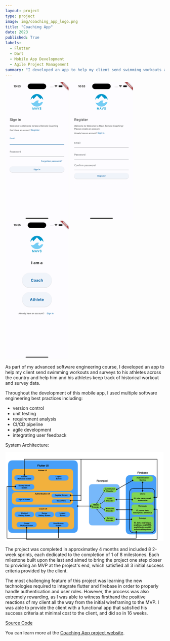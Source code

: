 ```yaml
---
layout: project
type: project
image: img/coaching_app_logo.png
title: "Coaching App"
date: 2023
published: True
labels:
  - Flutter
  - Dart
  - Mobile App Development
  - Agile Project Management
summary: "I developed an app to help my client send swimming workouts and surveys to his athletes across the country, and help him and his athletes keep track of historical workout and survey data."
---
```


<div class="text-center p-4">
  <img width="200px" src="../img/sign_in.png" class="img-thumbnail" >
  <img width="200px" src="../img/sign_up.png" class="img-thumbnail" >
  <img width="200px" src="../img/choose_role.png" class="img-thumbnail" >
</div>

As part of my advanced software engineering course, I developed an app to help my client send swimming workouts and surveys to his athletes across the country and help him and his athletes keep track of historical workout and survey data.

Throughout the development of this mobile app, I used multiple software engineering best practices including:
 - version control
 - unit testing
 - requirement analysis
 - CI/CD pipeline
 - agile development
 - integrating user feedback


System Architecture:

<div class="text-center p-4">
  <img width="500px" src="../img/architecture.png" class="img-thumbnail" >
</div>
  
The project was completed in approximatley 4 months and included 8 2-week sprints, each dedicated to the completion of 1 of 8 milestones. Each milestone built upon the last and aimed to bring the project one step closer to providing an MVP at the project's end, which satisfied all 3 initial success criteria provided by the client.

The most challenging feature of this project was learning the new technologies required to integrate flutter and firebase in order to properly handle authentication and user roles. However, the process was also extremely rewarding, as I was able to witness firsthand the positive reactions of my client all the way from the initial wireframing to the MVP. I was able to provide the client with a functional app that satisfied his success criteria at minimal cost to the client, and did so in 16 weeks.

[Source Code](https://github.com/Coaching-Software/app/tree/deployment)

You can learn more at the [Coaching App project website](https://coaching-software.github.io/).
